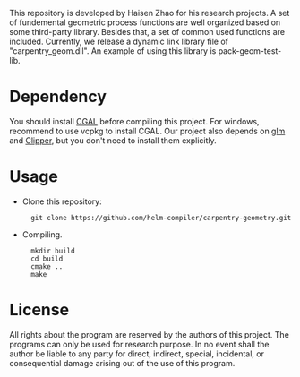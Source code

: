 This repository is developed by Haisen Zhao for his research projects. A set of fundemental geometric process functions are well organized based on some third-party library. 
Besides that, a set of common used functions are included. Currently, we release a dynamic link library file of "carpentry_geom.dll". An example of using this library is pack-geom-test-lib. 

# Dependency

You should install [CGAL](https://github.com/CGAL/cgal) before compiling this project. For windows, recommend to use vcpkg to install CGAL. 
Our project also depends on [glm](https://github.com/g-truc/glm.git) and [Clipper](http://www.angusj.com/delphi/clipper.php), but you don't need to install them explicitly.

# Usage

- Clone this repository:

        git clone https://github.com/helm-compiler/carpentry-geometry.git

- Compiling.

        mkdir build
        cd build
        cmake ..
        make

# License
All rights about the program are reserved by the authors of this project. The programs can only be used for research purpose. In no event shall the author be liable to any party for direct, indirect, special, incidental, or consequential damage arising out of the use of this program.
